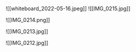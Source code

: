 
![[whiteboard_2022-05-16.jpeg]]
![[IMG_0215.jpg]]

![[IMG_0214.png]]

![[IMG_0213.jpg]]

![[IMG_0212.jpg]]